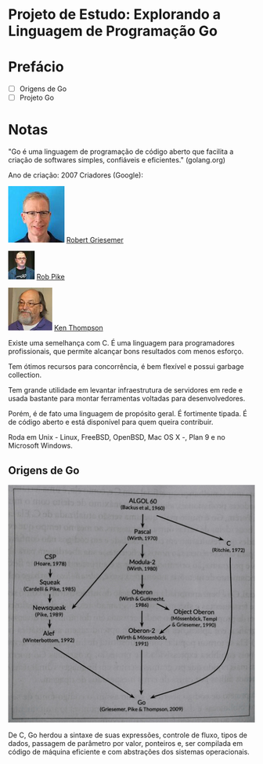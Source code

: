 # Projeto de Estudo: Explorando a Linguagem de Programação Go

# Prefácio
- [ ] Origens de Go
- [ ] Projeto Go

# Notas

"Go é uma linguagem de programação de código aberto que facilita a criação de softwares simples, confiáveis e eficientes." (golang.org)

Ano de criação: 2007
Criadores (Google): 

![Robert Griesemer](robert_griesemer.jpeg)
[Robert Griesemer](https://github.com/griesemer)

![Rob Pike](rob_pike.jpeg)
[Rob Pike](https://github.com/robpike)

![Ken Thompson](ken_thompson.jpg)
[Ken Thompson](https://pt.wikipedia.org/wiki/Ken_Thompson)

Existe uma semelhança com C. É uma linguagem para programadores profissionais, que permite alcançar bons resultados com menos esforço.

Tem ótimos recursos para concorrência, é bem flexível e possui garbage collection.

Tem grande utilidade em levantar infraestrutura de servidores em rede e usada bastante para montar ferramentas voltadas para desenvolvedores.

Porém, é de fato uma linguagem de propósito geral. É fortimente tipada. É de código aberto e está disponível para quem queira contribuir.

Roda em Unix - Linux, FreeBSD, OpenBSD, Mac OS X -, Plan 9 e no Microsoft Windows.

## Origens de Go

![Origens do Go](historico_do_go.jpg)

De C, Go herdou a sintaxe de suas expressões, controle de fluxo, tipos de dados, passagem de parâmetro por valor, ponteiros e, ser compilada em código de máquina eficiente e com abstrações dos sistemas operacionais.

